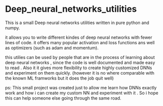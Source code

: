 # Deep_neural_networks_utilities
This is a small Deep neural networks utilities written in pure python and numpy.

it allows you to write different kindes of deep neural networks with fewer lines of code.
it offers many popular activation and loss functions ans well as optimizers (such as adam and momentum).

this utilies can be used by people that are in the process of learning about deep neural networks , since the code is well documented and made easy to read . Also it it gives more flexibility to create highly customized DNNs and experiment on them quickly. (however it is no where comparable with the known ML framworks but it does the job quit well)

ps: This small project was created just to allow me learn how DNNs exactly work and how i can create my custom NN and experiment with it . So i hope this can help someone else going through the same road.

